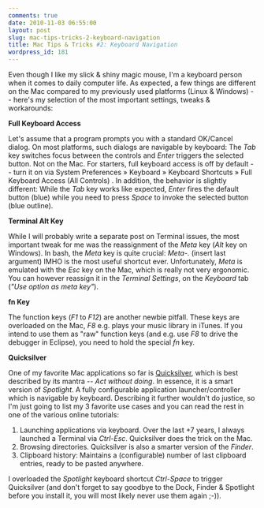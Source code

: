 ```yaml
---
comments: true
date: 2010-11-03 06:55:00
layout: post
slug: mac-tips-tricks-2-keyboard-navigation
title: Mac Tips & Tricks #2: Keyboard Navigation
wordpress_id: 181
---
```


Even though I like my slick & shiny magic mouse, I'm a keyboard person when it comes to daily computer life. As expected, a few things are different on the Mac compared to my previously used platforms (Linux & Windows) -- here's my selection of the  most important settings, tweaks & workarounds:

**Full Keyboard Access**

Let's assume that a program prompts you with a standard OK/Cancel dialog. On most platforms, such dialogs are navigable by keyboard: The _Tab_ key switches focus between the controls and _Enter_ triggers the selected button. Not on the Mac. For starters, full keyboard access is off by default -- turn it on via System Preferences » Keyboard » Keyboard Shortcuts » Full Keyboard Access (All Controls) . In addition, the behavior is slightly different: While the _Tab_ key works like expected, _Enter_ fires the default button (blue) while you need to press _Space_ to invoke the selected button (blue outline).

**Terminal Alt Key**

While I will probably write a separate post on Terminal issues, the most important tweak for me was the reassignment of the _Meta_ key (_Alt_ key on Windows). In bash, the _Meta_ key is quite crucial: _Meta-._ (insert last argument) IMHO is the most useful shortcut ever. Unfortunately, _Meta_ is emulated with the _Esc_ key on the Mac, which is really not very ergonomic. You can however reassign it in the _Terminal Settings_, on the _Keyboard_ tab (_"Use option as meta key"_).

**fn Key**

The function keys (_F1_ to _F12_) are another newbie pitfall. These keys are overloaded on the Mac, _F8_ e.g. plays your music library in iTunes. If you intend to use them as "raw" function keys (and e.g. use _F8_ to drive the debugger in Eclipse), you need to hold the special _fn_ key.

**Quicksilver**

One of my favorite Mac applications so far is [Quicksilver](http://www.blacktree.com/), which is best described by its mantra -- _Act without doing_. In essence, it is a smart version of _Spotlight_. A fully configurable application launcher/controller which is navigable by keyboard. Describing it further wouldn't do justice, so I'm just going to list my 3 favorite use cases and you can read the rest in one of the various online tutorials:

  1. Launching applications via keyboard. Over the last +7 years, I always launched a Terminal via _Ctrl-Esc_. Quicksilver does the trick on the Mac.
  2. Browsing directories. Quicksilver is also a smarter version of the _Finder_.
  3. Clipboard history: Maintains a (configurable) number of last clipboard entries, ready to be pasted anywhere.

I overloaded the _Spotlight_ keyboard shortcut _Ctrl-Space_ to trigger Quicksilver (and don't forget to say goodbye to the Dock, Finder & Spotlight before you install it, you will most likely never use them again ;-)).
